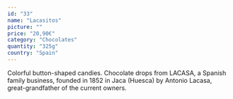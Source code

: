 ```yaml
---
id: "33"
name: "Lacasitos"
picture: ""
price: "20,90€"
category: "Chocolates"
quantity: "325g"
country: "Spain"
---
```

Colorful button-shaped candies. Chocolate drops from LACASA, a Spanish family business, founded in 1852 in Jaca (Huesca) by Antonio Lacasa, great-grandfather of the current owners.
